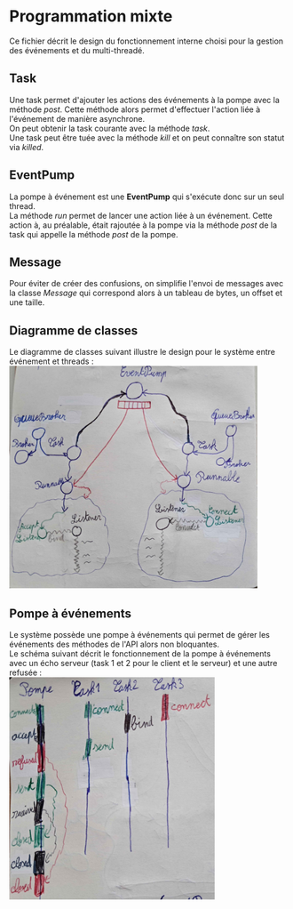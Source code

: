 # Programmation mixte

Ce fichier décrit le design du fonctionnement interne choisi pour la gestion des événements et du multi-threadé.

## Task

Une task permet d'ajouter les actions des événements à la pompe avec la méthode *post*. Cette méthode alors permet d'effectuer l'action liée à l'événement de manière asynchrone.  
On peut obtenir la task courante avec la méthode *task*.  
Une task peut être tuée avec la méthode *kill* et on peut connaître son statut via *killed*.

## EventPump

La pompe à événement est une **EventPump** qui s'exécute donc sur un seul thread.  
La méthode *run* permet de lancer une action liée à un événement. Cette action à, au préalable, était rajoutée à la pompe via la méthode *post* de la task qui appelle la méthode *post* de la pompe.

## Message

Pour éviter de créer des confusions, on simplifie l'envoi de messages avec la classe *Message* qui correspond alors à un tableau de bytes, un offset et une taille.

## Diagramme de classes

Le diagramme de classes suivant illustre le design pour le système entre événement et threads :  
<img src="./Images_design_md/class_diagram.jpg" alt="Diagramme de classes du système" height="400">

## Pompe à événements

Le système possède une pompe à événements qui permet de gérer les événements des méthodes de l'API alors non bloquantes.  
Le schéma suivant décrit le fonctionnement de la pompe à événements avec un écho serveur (task 1 et 2 pour le client et le serveur) et une autre refusée :  
<img src="./Images_design_md/event_pump.jpg" alt="Diagramme de classes du système" height="400">



